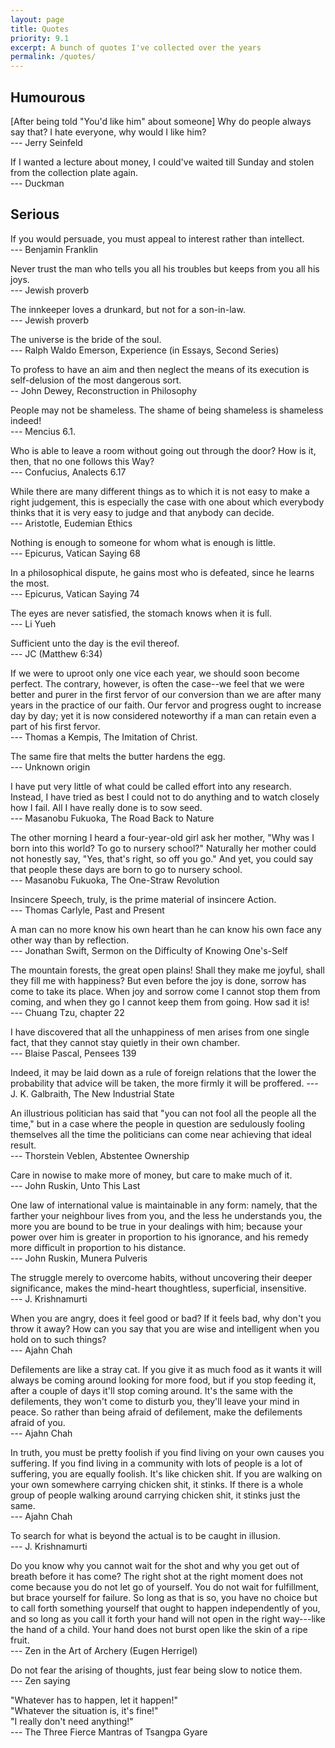 ```yaml
---
layout: page
title: Quotes
priority: 9.1
excerpt: A bunch of quotes I've collected over the years
permalink: /quotes/
---
```


## Humourous


\[After being told "You'd like him" about someone\] Why do people always say that? I hate everyone, why would I like him?    
--- Jerry Seinfeld

If I wanted a lecture about money, I could've waited till Sunday and stolen from the collection plate again.    
--- Duckman 

## Serious

If you would persuade, you must appeal to interest rather than intellect.    
--- Benjamin Franklin

Never trust the man who tells you all his troubles but keeps from you all his joys.    
--- Jewish proverb

The innkeeper loves a drunkard, but not for a son-in-law.  
--- Jewish proverb

The universe is the bride of the soul.  
--- Ralph Waldo Emerson, Experience (in Essays, Second Series)

To profess to have an aim and then neglect the means of its execution is self-delusion of the most dangerous sort.  
-- John Dewey, Reconstruction in Philosophy

People may not be shameless. The shame of being shameless is shameless indeed!  
--- Mencius 6.1.

Who is able to leave a room without going out through the door? How is it, then, that no one follows this Way?  
--- Confucius, Analects 6.17

While there are many different things as to which it is not easy to make a right judgement, this is especially
 the case with one about which everybody thinks that it is very easy to judge and that anybody can decide.    
--- Aristotle, Eudemian Ethics

Nothing is enough to someone for whom what is enough is little.    
--- Epicurus, Vatican Saying 68

In a philosophical dispute, he gains most who is defeated, since he learns the most.    
--- Epicurus, Vatican Saying 74

The eyes are never satisfied, the stomach knows when it is full.  
--- Li Yueh

Sufficient unto the day is the evil thereof.  
--- JC (Matthew 6:34)

If we were to uproot only one vice each year, we should soon become perfect. The contrary, however, is often the 
case--we feel that we were better and purer in the first fervor of our conversion than we are after many years in the 
practice of our faith. Our fervor and progress ought to increase day by day; yet it is now considered noteworthy if
a man can retain even a part of his first fervor.  
--- Thomas a Kempis, The Imitation of Christ.

The same fire that melts the butter hardens the egg.  
--- Unknown origin

I have put very little of what could be called effort into any research. Instead, I have tried as best I could not to
do anything and to watch closely how I fail. All I have really done is to sow seed.  
--- Masanobu Fukuoka, The Road Back to Nature

The other morning I heard a four-year-old girl ask her mother, "Why was I born into this world? To go to nursery
school?" Naturally her mother could not honestly say, "Yes, that's right, so off you go." And yet, you could say that
people these days are born to go to nursery school.  
--- Masanobu Fukuoka, The One-Straw Revolution

Insincere Speech, truly, is the prime material of insincere Action.  
--- Thomas Carlyle, Past and Present

A man can no more know his own heart than he can know his own face any other way than by reflection.  
--- Jonathan Swift, Sermon on the Difficulty of Knowing One's-Self

The mountain forests, the great open plains! Shall they make me joyful, shall they fill me with happiness? But even
before the joy is done, sorrow has come to take its place. When joy and sorrow come I cannot stop them from coming, and
when they go I cannot keep them from going. How sad it is!  
--- Chuang Tzu, chapter 22

I have discovered that all the unhappiness of men arises from one single fact, that they cannot stay quietly in their
own chamber.  
--- Blaise Pascal, Pensees 139

Indeed, it may be laid down as a rule of foreign relations that the lower the probability that advice will be taken,
the more firmly it will be proffered.
--- J. K. Galbraith, The New Industrial State

An illustrious politician has said that "you can not fool all the people all the time," but in a case where the people
in question are sedulously fooling themselves all the time the politicians can come near achieving that ideal result.  
--- Thorstein Veblen, Abstentee Ownership

Care in nowise to make more of money, but care to make much of it.  
--- John Ruskin, Unto This Last

One law of international value is maintainable in any form: namely, that the farther your neighbour lives from you,
and the less he understands you, the more you are bound to be true in your dealings with him; because your power over
him is greater in proportion to his ignorance, and his remedy more difficult in proportion to his distance.  
--- John Ruskin, Munera Pulveris

The struggle merely to overcome habits, without uncovering their deeper significance, makes the mind-heart 
thoughtless, superficial, insensitive.                                                                      
--- J. Krishnamurti

When you are angry, does it feel good or bad? If it feels bad, why don't you throw it away? How can you say that you
are wise and intelligent when you hold on to such things?  
--- Ajahn Chah

Defilements are like a stray cat. If you give it as much food as it wants it will always be coming around looking for
more food, but if you stop feeding it, after a couple of days it'll stop coming around. It's the same with the
defilements, they won't come to disturb you, they'll leave your mind in peace. So rather than being afraid of
defilement, make the defilements afraid of you.  
--- Ajahn Chah

In truth, you must be pretty foolish if you find living on your own causes you suffering. If you find living in a
community with lots of people is a lot of suffering, you are equally foolish. It's like chicken shit. If you are
walking on your own somewhere carrying chicken shit, it stinks. If there is a whole group of people walking around
carrying chicken shit, it stinks just the same.  
--- Ajahn Chah

To search for what is beyond the actual is to be caught in illusion.  
--- J. Krishnamurti

Do you know why you cannot wait for the shot and why you get out of breath before it has come? The right shot at the
right moment does not come because you do not let go of yourself. You do not wait for fulfillment, but brace yourself
for failure. So long as that is so, you have no choice but to call forth something yourself that ought to happen
independently of you, and so long as you call it forth your hand will not open in the right way---like the hand of a
child. Your hand does not burst open like the skin of a ripe fruit.  
--- Zen in the Art of Archery (Eugen Herrigel)

Do not fear the arising of thoughts, just fear being slow to notice them.  
--- Zen saying

"Whatever has to happen, let it happen!"  
"Whatever the situation is, it's fine!"  
"I really don't need anything!"  
--- The Three Fierce Mantras of Tsangpa Gyare 

